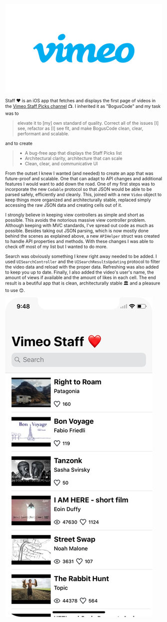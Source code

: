 ![Alt text](/Resources/vimeo.png?raw=true "Vimeo")

Staff ❤️ is an iOS app that fetches and displays the first page of videos in the [Vimeo Staff Picks channel](https://developer.vimeo.com/api/endpoints) 📺. I inherited it as "BogusCode" and my task was to

> elevate it to [my] own standard of quality. Correct all of the issues [I] see, refactor as [I] see fit, and make BogusCode clean, clear, performant and scalable.

and to create

> * A bug-free app that displays the Staff Picks list
> * Architectural clarity, architecture that can scale
> * Clean, clear, and communicative UI

From the outset I knew I wanted (and needed) to create an app that was future-proof and scalable. One that can adapt to API changes and additional features I would want to add down the road. One of my first steps was to incorporate the new `Codable` protocol so that JSON would be able to be parsed safely, efficiently and cleanly. This, joined with a new `Video` object to keep things more organized and architecturally stable, replaced simply accessing the raw JSON data and creating cells out of it.

I strongly believe in keeping view controllers as simple and short as possible. This avoids the notorious massive view controller problem. Although keeping with MVC standards, I've spread out code as much as possible. Besides taking out JSON parsing, which is now mostly done behind the scenes as explained above, a new `APIHelper` struct was created to handle API properties and methods. With these changes I was able to check off most of my list but I wanted to do more.

Search was obviously something I knew right away needed to be added. I used `UISearchController` and the `UISearchResultsUpdating` protocol to filter the video data and reload with the proper data. Refreshing was also added to keep you up to date. Finally, I also added the video's user's name, the amount of views if available and the amount of likes in each cell. The end result is a beutiful app that is clean, architecturally stable 🏛 and a pleasure to use 😊.

![Alt text](/Resources/screenshot.png?raw=true "Screenshot")
